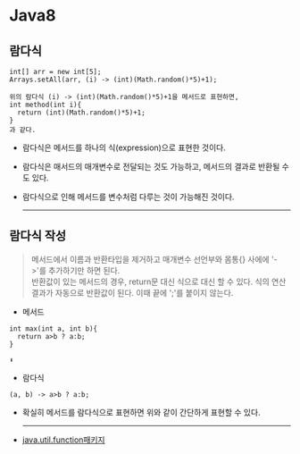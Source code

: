 # Java8

## 람다식

```
int[] arr = new int[5];
Arrays.setAll(arr, (i) -> (int)(Math.random()*5)+1);

위의 람다식 (i) -> (int)(Math.random()*5)+1을 메서드로 표현하면,
int method(int i){
  return (int)(Math.random()*5)+1;
}
과 같다.
```
* 람다식은 메서드를 하나의 식(expression)으로 표현한 것이다.  
* 람다식은 매서드의 매개변수로 전달되는 것도 가능하고, 메서드의 결과로 반환될 수도 있다.
* 람다식으로 인해 메서드를 변수처럼 다루는 것이 가능해진 것이다.
 
  * * *
  


## 람다식 작성
> 메서드에서 이름과 반환타입을 제거하고 매개변수 선언부와 몸통{} 사에에 '->'를 추가하기만 하면 된다.  
> 반환값이 있는 메서드의 경우, return문 대신 식으로 대신 할 수 있다. 식의 연산결과가 자동으로 반환값이 된다. 이때 끝에 ';'를 붙이지 않는다.

* 메서드
```
int max(int a, int b){
  return a>b ? a:b;
}
```
    ⬇️
* 람다식
```
(a, b) -> a>b ? a:b;
```

* 확실히 메서드를 람다식으로 표현하면 위와 같이 간단하게 표현할 수 있다.

  * * *


* [java.util.function패키지][functionpackage]

[functionpackage]:https://github.com/setge/java8/blob/master/src/main/java/md/java.utilfunction%ED%8C%A8%ED%82%A4%EC%A7%80.md


  
